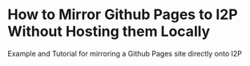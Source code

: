 # How to Mirror Github Pages to I2P Without Hosting them Locally

Example and Tutorial for mirroring a Github Pages site directly onto I2P
